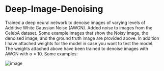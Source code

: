 # Deep-Image-Denoising


Trained a deep neural network to denoise images of varying levels of Additive White Gaussian Noise (AWGN). Added noise to images from the CelebA dataset. Some example images that show the Noisy image, the denoised image, and the ground truth image are provided above. In addition I have attached weights for the model in case you want to test the model. The weights attached above have been trained to denoise images with AWGN with σ = 10. Some examples:

![image](https://user-images.githubusercontent.com/90289685/135911671-03751df5-b867-4a29-bda0-c56aecd33534.png)






